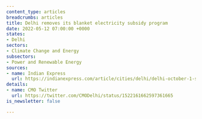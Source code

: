 ```yaml
---
content_type: articles
breadcrumbs: articles
title: Delhi removes its blanket electricity subsidy program
date: 2022-05-12 07:00:00 +0000
states:
- Delhi
sectors:
- Climate Change and Energy
subsectors:
- Power and Renewable Energy
sources:
- name: Indian Express
  url: https://indianexpress.com/article/cities/delhi/delhi-october-1-subsidy-in-electricity-only-to-those-who-ask-cm-7902951/
details:
- name: CMO Twitter
  url: https://twitter.com/CMODelhi/status/1522161662597361665
is_newsletter: false

---
```

